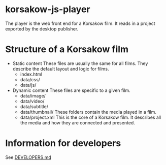 korsakow-js-player
==================

The player is the web front end for a Korsakow film. It reads in a project exported by the desktop publisher.

# Structure of a Korsakow film

* Static content
   These files are usually the same for all films. They describe the default layout and logic for films.
    * index.html
    * data/css/
    * data/js/
* Dynamic content
    These files are specific to a given film.
    * data/image/
    * data/video/
    * data/subtitle/
    * data/thumbnail/
        These folders contain the media played in a film.
    * data/project.xml
        This is the core of a Korsakow film. It describes all the media and how they are connected and presented.


# Information for developers
See [DEVELOPERS.md](DEVELOPERS.md)


